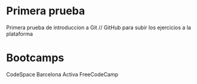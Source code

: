 # Primera prueba
Primera prueba de introduccion a Git // GitHub para subir los ejercicios a la plataforma

# Bootcamps

CodeSpace
Barcelona Activa
FreeCodeCamp